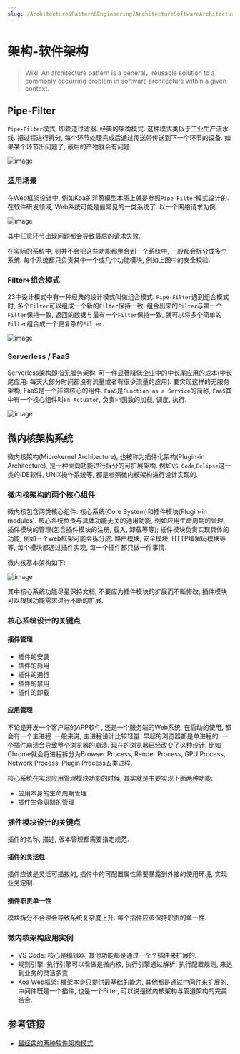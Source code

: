 ```yaml
---
slug: /Architecture&Pattern&Engineering/ArchitectureSoftwareArchitecture
---
```

# 架构-软件架构


> Wiki:  An architecture pattern is a general，reusable solution to a commonly occurring problem in software architecture within a given context.

## Pipe-Filter

`Pipe-Filter`模式, 即管道过滤器. 经典的架构模式. 这种模式类似于工业生产流水线. 把过程进行拆分, 每个环节处理完成后通过传送带传送到下一个环节的设备. 如果某个环节出问题了, 最后的产物就会有问题.

![image](/assets/2021-3-9/pipe-filter-01.jpg)

### 适用场景

在Web框架设计中, 例如Koa的洋葱模型本质上就是参照`Pipe-Filter`模式设计的. 在软件研发领域, Web系统可能是最常见的一类系统了. 以一个网络请求为例:

![image](/assets/2021-3-9/pipe-filter-02.jpg)

其中任意环节出现问题都会导致最后的请求失败. 

在实际的系统中, 则并不会把这些功能都整合到一个系统中, 一般都会拆分成多个系统. 每个系统都只负责其中一个或几个功能模块, 例如上图中的安全校验. 

### Filter+组合模式

23中设计模式中有一种经典的设计模式叫做组合模式. `Pipe-Filter`遇到组合模式时, 多个`Filter`可以组成一个新的`Filter`保持一致. 组合出来的`Filter`与第一个`Filter`保持一致, 返回的数据与最有一个`Filter`保持一致, 就可以将多个简单的`Filter`组合成一个更复杂的`Filter`.

![image](/assets/2021-3-9/pipe-filter-03.jpg)

### Serverless / FaaS

Serverless架构即指无服务架构, 可一件显著降低企业中的中长尾应用的成本(中长尾应用: 每天大部分时间都没有流量或者有很少流量的应用). 要实现这样的无服务架构, FaaS是一个非常核心的组件. `FaaS`是`Function as a Service`的简称, `FaaS`其中有一个核心组件叫`Fn Actuator`, 负责`Fn`函数的加载, 调度, 执行.

![image](/assets/2021-3-9/pipe-filter-04.jpg)

## 微内核架构系统

微内核架构(Microkernel Architecture), 也被称为插件化架构(Plugin-in Architecture), 是一种面向功能进行拆分的可扩展架构. 例如`VS Code`,`Eclipse`这一类的IDE软件, UNIX操作系统等, 都是参照微内核架构进行设计实现的.

### 微内核架构的两个核心组件

微内核包含两类核心组件: 核心系统(Core System)和插件模块(Plugin-in modules). 核心系统负责与具体功能无关的通用功能, 例如应用生命周期的管理, 插件模块的管理(包含插件模块的注册, 载入, 卸载等等); 插件模块负责实现具体的功能, 例如一个web框架可能会拆分成: 路由模块, 安全模块, HTTP编解码模块等等, 每个模块都通过插件实现, 每一个插件都只做一件事情. 

微内核基本架构如下:

![image](/assets/2021-3-9/core-system-01.jpg)

其中核心系统功能尽量保持文档, 不要应为插件模块的扩展而不断修改, 插件模块可以根据功能需求进行不断的扩展. 

### 核心系统设计的关键点

#### 插件管理

- 插件的安装
- 插件的启用
- 插件的通行
- 插件的禁用
- 插件的卸载

#### 应用管理


不论是开发一个客户端的APP软件, 还是一个服务端的Web系统, 在启动的使用, 都会有一个主进程. 一般来说, 主进程设计比较轻量. 早起的浏览器都是单进程的, 一个插件崩溃会导致整个浏览器的崩溃. 现在的浏览器已经改变了这种设计. 比如Chrome就会将进程拆分为Browser Process, Render Process, GPU Process, Network Process, Plugin Process五类进程. 

核心系统在实现应用管理模块功能的时候, 其实就是主要实现下面两种功能:

- 应用本身的生命周期管理
- 插件生命周期的管理

### 插件模块设计的关键点

插件的名称, 描述, 版本管理都需要指定规范. 

#### 插件的灵活性

插件应该是灵活可插拔的, 插件中的可配置属性需要暴露到外接的使用环境, 实现业务定制. 

#### 插件职责单一性

模块拆分不合理会导致系统复杂度上升. 每个插件应该保持职责的单一性. 

### 微内核架构应用实例

- VS Code: 核心是编辑器, 其他功能都是通过一个个插件来扩展的. 
- 规则引擎: 执行引擎可以看做是微内核, 执行引擎通过解析, 执行配置规则, 来达到业务的灵活多变. 
- Koa Web框架: 框架本身只提供最基础的能力, 其他都是通过中间件来扩展的, 中间件既是一个插件, 也是一个Filter, 可以说是微内核架构与管道架构的完美结合.


## 参考链接

- [最经典的两种软件架构模式](https://mp.weixin.qq.com/s/E4rrKEp5Bu-7pGp-JF7LxQ)